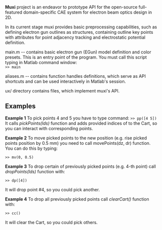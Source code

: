 **Muxi** project is an endeavor to prototype API for the open-source full-featured domain-specific CAE system for electron beam optics design in 2D.
 
In its current stage muxi provides basic preprocessing capabilities, such as defining electron gun outlines as structures, containing outline key points with attributes for point adjacency tracking and electrostatic potential definition.

main.m -- contains basic electron gun (EGun) model definition and color presets. This is an entry point of the program. You must call this script typing in Matlab command window:  
`>> main`

aliases.m -- contains function handles definitions, which serve as API shortcuts and can be used interactively in Matlab's session.

ux/ directory contains files, which implement muxi's API.


## Examples

**Example 1** To pick points 4 and 5 you have to type command:
`>> pp([4 5])`
It calls *pickPoints(Ids)* function and adds provided indices of  to the Cart, so you can interact with corresponding points.

**Example 2** To move picked points to the new position (e.g. rise picked points position by 0.5 mm) you need to call movePoints(dz, dr) function. You can do this by typing:

`>> mv(0, 0.5)`

**Example 3** To drop certain of previously picked points (e.g. 4-th point) call *dropPoints(Ids)* function with:

`>> dp([4])`

It will drop point #4, so you could pick another.

**Example 4** To drop all previously picked points call *clearCart()* function with:

`>> cc()`

It will clear the Cart, so you could pick others.

